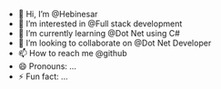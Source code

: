 - 👋 Hi, I’m @Hebinesar
- 👀 I’m interested in @Full stack development
- 🌱 I’m currently learning @Dot Net using C#
- 💞️ I’m looking to collaborate on @Dot Net Developer
- 📫 How to reach me @github
- 😄 Pronouns: ...
- ⚡ Fun fact: ...

<!---
Hebinesar/Hebinesar is a ✨ special ✨ repository because its `README.md` (this file) appears on your GitHub profile.
You can click the Preview link to take a look at your changes.
--->

